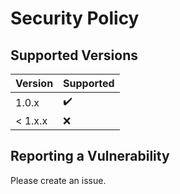 # Security Policy

## Supported Versions

| Version | Supported          |
| ------- | ------------------ |
| 1.0.x   | :heavy_check_mark: |
| < 1.x.x | :x:                |

## Reporting a Vulnerability

Please create an issue.
